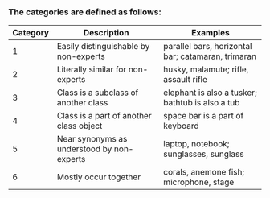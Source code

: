 ### The categories are defined as follows:

| Category | Description                                 | Examples                              |
|----------|---------------------------------------------|---------------------------------------|
| 1        | Easily distinguishable by non-experts       | parallel bars, horizontal bar; catamaran, trimaran |
| 2        | Literally similar for non-experts           | husky, malamute; rifle, assault rifle |
| 3        | Class is a subclass of another class        | elephant is also a tusker; bathtub is also a tub |
| 4        | Class is a part of another class object     | space bar is a part of keyboard       |
| 5        | Near synonyms as understood by non-experts  | laptop, notebook; sunglasses, sunglass |
| 6        | Mostly occur together                       | corals, anemone fish; microphone, stage |